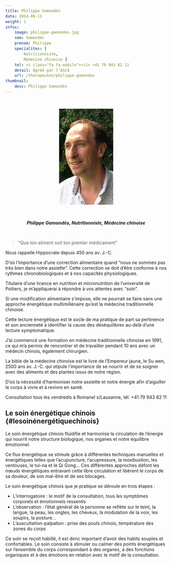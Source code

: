 ```yaml
---
title: Philippe Gamondès
date: 2014-08-11
weight: 1
infos:
    image: philippe-gamondes.jpg
    nom: Gamondès
    prenom: Philippe
    specialites: [
        Nutritionniste,
        Médecine chinoise ]
    tel: <i class="fa fa-mobile"></i> +41 79 943 82 11
    detail: Agréé par l’ASCA
    url: /therapeutes/philippe-gamondes
thumbnail:
    desc: Philippe Gamondès
---
```


&nbsp;

<p style="text-align: center;">
<img class="aligncenter" src="./images/Philippe_Gamondes-169x300.jpg" alt="Philippe_Gamondes" width="169" height="300" />
</p>

&nbsp;

<p style="text-align: center;">
  <em><strong>Philippe Gamondès, Nutritionniste, Médecine chinoise</strong></em>
</p>

&nbsp;

> “Que ton aliment soit ton premier médicament”

Nous rappelle Hippocrate depuis 450 ans av. J.-C.

D’où l’importance d’une correction alimentaire quand “nous ne sommes pas très bien dans notre assiette”. Cette correction se doit d’être conforme à nos rythmes chronobiologiques et à nos capacités physiologiques.

Titulaire d’une licence en nutrition et micronutrition de l’université de Poitiers, je m’appliquerai à répondre à vos attentes avec “soin”.

Si une modification alimentaire s’impose, elle ne pourrait se faire sans une approche énergétique multimillénaire qu’est la médecine traditionnelle chinoise.

Cette lecture énergétique est le socle de ma pratique de part sa pertinence et son ancienneté à identifier la cause des déséquilibres au-delà d’une lecture symptomatique.

J’ai commencé une formation en médecine traditionnelle chinoise en 1991, ce qui m’a permis de rencontrer et de travailler pendant 10 ans avec un médecin chinois, également chirurgien.

La bible de la médecine chinoise est le livre de l’Empereur jaune, le Su wen, 2500 ans av. J.-C. qui stipule l’importance de se nourrir et de se soigner avec des aliments et des plantes issus de notre région.

D’où la nécessité d’harmoniser notre assiette et notre énergie afin d’aiguiller le corps à vivre et à revivre en santé.

Consultation tous les vendredis à Romanel s/Lausanne, tél. +41 79 943 82 11

## Le soin énergétique chinois {#lesoinénergétiquechinois}

Le soin énergétique chinois fluidifie et harmonise la circulation de l’énergie qui nourrit notre structure biologique, nos organes et notre équilibre émotionnel.

Ce flux énergétique se stimule grâce à différentes techniques manuelles et énergétiques telles que l’acupuncture, l’acupressure, la moxibustion, les ventouses, le tui-na et le Qi Gong… Ces différentes approches défont les nœuds énergétiques entravant cette libre circulation et libèrent le corps de sa douleur, de son mal-être et de ses blocages.

Le soin énergétique chinois que je pratique se déroule en trois étapes :

  * L’interrogatoire : le motif de la consultation, tous les symptômes corporels et émotionnels ressentis
  * L’observation : l’état général de la personne se reflète sur le teint, la langue, la peau, les ongles, les cheveux, la modulation de la voix, les soupirs, la posture…
  * L’auscultation-palpation : prise des pouls chinois, température des zones du corps

Ce soin se reçoit habillé, il est donc important d’avoir des habits souples et confortables. Le soin consiste à stimuler ou calmer des points énergétiques sur l’ensemble du corps correspondant à des organes, à des fonctions organiques et à des émotions en relation avec le motif de la consultation.
